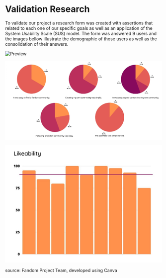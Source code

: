 # Validation Research

To validate our project a research form was created with assertions that related to each one of our specific goals as well as an application of the System Usability Scale (SUS) model. The form was answered 9 users and the images bellow illustrate the demographic of those users as well as the consolidation of their answers.

![Preview](/images/validation-research-demographic.jpg?raw=true "Artifact 10 - Validation Research Demographic")

![Preview](/images/validation-research-answers.jpg?raw=true "Artifact 10 - Validation Research Answers")

![Preview](/images/system-usability-scale.jpeg?raw=true "Artifact 10 - Validation Research SUS")

source: Fandom Project Team, developed using Canva